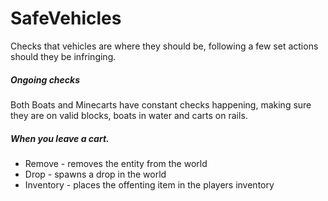 # SafeVehicles

Checks that vehicles are where they should be, following a few set actions should they be infringing.

##### Ongoing checks

Both Boats and Minecarts have constant checks happening, making sure they are on valid blocks, boats in water and carts on rails.

##### When you leave a cart.
* Remove - removes the entity from the world
* Drop - spawns a drop in the world
* Inventory - places the offenting item in the players inventory